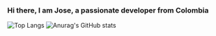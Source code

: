 ### Hi there, I am Jose, a passionate developer from Colombia

![Top Langs](https://github-readme-stats-g1jx.vercel.app/api/top-langs/?username=jvera701&layout=compact&theme=dracula)
![Anurag's GitHub stats](https://github-readme-stats-g1jx.vercel.app/api?username=jvera701&show_icons=true&theme=dracula)

<!--
**jvera701/jvera701** is a ✨ _special_ ✨ repository because its `README.md` (this file) appears on your GitHub profile.

Here are some ideas to get you started:

- 🔭 I’m currently working on ...
- 🌱 I’m currently learning ...
- 👯 I’m looking to collaborate on ...
- 🤔 I’m looking for help with ...
- 💬 Ask me about ...
- 📫 How to reach me: ...
- 😄 Pronouns: ...
- ⚡ Fun fact: ...
-->

